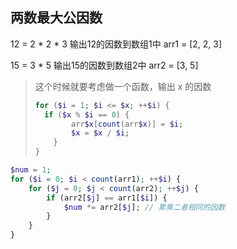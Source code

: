 ## 两数最大公因数

12 = 2 * 2 * 3
输出12的因数到数组1中
arr1 = [2, 2, 3]

15 = 3 * 5
输出15的因数到数组2中
arr2 = [3, 5]

> 这个时候就要考虑做一个函数，输出 x 的因数
>
> ``` php
> for ($i = 1; $i <= $x; ++$i) {
> 	if ($x % $i == 0) {
>         arr$x[count(arr$x)] = $i;
>         $x = $x / $i;
>     }
> }
> ```
>
> 

``` php
$num = 1;
for ($i = 0; $i < count(arr1); ++$i) {
    for ($j = 0; $j < count(arr2); ++$j) {
        if (arr2[$j] == arr1[$i]) {
            $num *= arr2[$j]; // 累乘二者相同的因数
        }
    }
}
```





